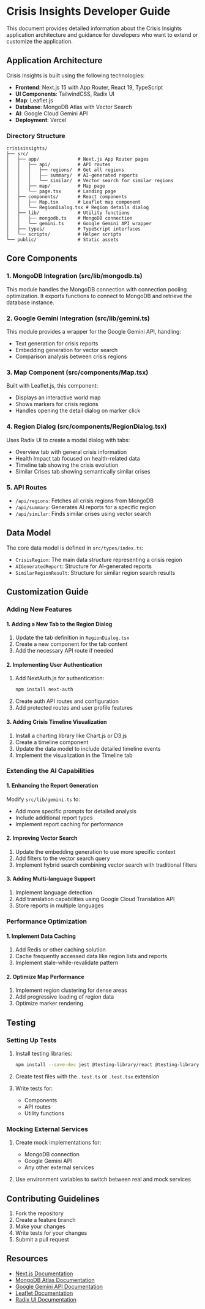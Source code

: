 # Crisis Insights Developer Guide

This document provides detailed information about the Crisis Insights application architecture and guidance for developers who want to extend or customize the application.

## Application Architecture

Crisis Insights is built using the following technologies:

- **Frontend**: Next.js 15 with App Router, React 19, TypeScript
- **UI Components**: TailwindCSS, Radix UI
- **Map**: Leaflet.js
- **Database**: MongoDB Atlas with Vector Search
- **AI**: Google Cloud Gemini API
- **Deployment**: Vercel

### Directory Structure

```
crisisinsights/
├── src/
│   ├── app/              # Next.js App Router pages
│   │   ├── api/          # API routes
│   │   │   ├── regions/  # Get all regions
│   │   │   ├── summary/  # AI-generated reports
│   │   │   └── similar/  # Vector search for similar regions
│   │   ├── map/          # Map page
│   │   └── page.tsx      # Landing page
│   ├── components/       # React components
│   │   ├── Map.tsx       # Leaflet map component
│   │   └── RegionDialog.tsx # Region details dialog
│   ├── lib/              # Utility functions
│   │   ├── mongodb.ts    # MongoDB connection
│   │   └── gemini.ts     # Google Gemini API wrapper
│   ├── types/            # TypeScript interfaces
│   └── scripts/          # Helper scripts
└── public/               # Static assets
```

## Core Components

### 1. MongoDB Integration (src/lib/mongodb.ts)

This module handles the MongoDB connection with connection pooling optimization. It exports functions to connect to MongoDB and retrieve the database instance.

### 2. Google Gemini Integration (src/lib/gemini.ts)

This module provides a wrapper for the Google Gemini API, handling:
- Text generation for crisis reports
- Embedding generation for vector search
- Comparison analysis between crisis regions

### 3. Map Component (src/components/Map.tsx)

Built with Leaflet.js, this component:
- Displays an interactive world map
- Shows markers for crisis regions
- Handles opening the detail dialog on marker click

### 4. Region Dialog (src/components/RegionDialog.tsx)

Uses Radix UI to create a modal dialog with tabs:
- Overview tab with general crisis information
- Health Impact tab focused on health-related data
- Timeline tab showing the crisis evolution
- Similar Crises tab showing semantically similar crises

### 5. API Routes

- `/api/regions`: Fetches all crisis regions from MongoDB
- `/api/summary`: Generates AI reports for a specific region
- `/api/similar`: Finds similar crises using vector search

## Data Model

The core data model is defined in `src/types/index.ts`:

- `CrisisRegion`: The main data structure representing a crisis region
- `AIGeneratedReport`: Structure for AI-generated reports
- `SimilarRegionResult`: Structure for similar region search results

## Customization Guide

### Adding New Features

#### 1. Adding a New Tab to the Region Dialog

1. Update the tab definition in `RegionDialog.tsx`
2. Create a new component for the tab content
3. Add the necessary API route if needed

#### 2. Implementing User Authentication

1. Add NextAuth.js for authentication:
   ```bash
   npm install next-auth
   ```
2. Create auth API routes and configuration
3. Add protected routes and user profile features

#### 3. Adding Crisis Timeline Visualization

1. Install a charting library like Chart.js or D3.js
2. Create a timeline component
3. Update the data model to include detailed timeline events
4. Implement the visualization in the Timeline tab

### Extending the AI Capabilities

#### 1. Enhancing the Report Generation

Modify `src/lib/gemini.ts` to:
- Add more specific prompts for detailed analysis
- Include additional report types
- Implement report caching for performance

#### 2. Improving Vector Search

1. Update the embedding generation to use more specific context
2. Add filters to the vector search query
3. Implement hybrid search combining vector search with traditional filters

#### 3. Adding Multi-language Support

1. Implement language detection
2. Add translation capabilities using Google Cloud Translation API
3. Store reports in multiple languages

### Performance Optimization

#### 1. Implement Data Caching

1. Add Redis or other caching solution
2. Cache frequently accessed data like region lists and reports
3. Implement stale-while-revalidate pattern

#### 2. Optimize Map Performance

1. Implement region clustering for dense areas
2. Add progressive loading of region data
3. Optimize marker rendering

## Testing

### Setting Up Tests

1. Install testing libraries:
   ```bash
   npm install --save-dev jest @testing-library/react @testing-library/jest-dom
   ```

2. Create test files with the `.test.ts` or `.test.tsx` extension

3. Write tests for:
   - Components
   - API routes
   - Utility functions

### Mocking External Services

1. Create mock implementations for:
   - MongoDB connection
   - Google Gemini API
   - Any other external services

2. Use environment variables to switch between real and mock services

## Contributing Guidelines

1. Fork the repository
2. Create a feature branch
3. Make your changes
4. Write tests for your changes
5. Submit a pull request

## Resources

- [Next.js Documentation](https://nextjs.org/docs)
- [MongoDB Atlas Documentation](https://docs.atlas.mongodb.com/)
- [Google Gemini API Documentation](https://ai.google.dev/docs)
- [Leaflet Documentation](https://leafletjs.com/reference.html)
- [Radix UI Documentation](https://www.radix-ui.com/docs/primitives)
